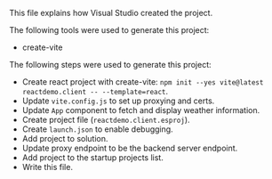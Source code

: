 This file explains how Visual Studio created the project.

The following tools were used to generate this project:
- create-vite

The following steps were used to generate this project:
- Create react project with create-vite: `npm init --yes vite@latest reactdemo.client -- --template=react`.
- Update `vite.config.js` to set up proxying and certs.
- Update `App` component to fetch and display weather information.
- Create project file (`reactdemo.client.esproj`).
- Create `launch.json` to enable debugging.
- Add project to solution.
- Update proxy endpoint to be the backend server endpoint.
- Add project to the startup projects list.
- Write this file.
